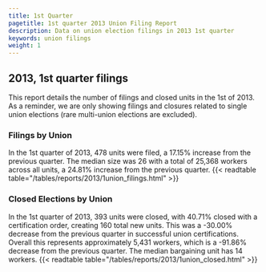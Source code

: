 ```yaml
---
title: 1st Quarter 
pagetitle: 1st quarter 2013 Union Filing Report
description: Data on union election filings in 2013 1st quarter 
keywords: union filings
weight: 1
---
```


## 2013, 1st quarter filings

This report details the number of filings and closed units in the 1st of 2013. As a reminder, we are only showing filings and closures related to single union elections (rare multi-union elections are excluded).

### Filings by Union
In the 1st quarter of 2013, 478 units were filed, a 17.15% increase from the previous quarter. The median size was 26 with a total of 25,368 workers across all units, a 24.81% increase from the previous quarter.
{{< readtable table="/tables/reports/2013/1union_filings.html" >}}

### Closed Elections by Union
In the 1st quarter of 2013, 393 units were closed, with 40.71% closed with a certification order, creating 160 total new units. This was a -30.00% decrease from the previous quarter in successful union certifications. Overall this represents approximately 5,431 workers, which is a -91.86% decrease from the previous quarter. The median bargaining unit has 14 workers.
{{< readtable table="/tables/reports/2013/1union_closed.html" >}}
